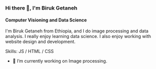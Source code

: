 ### Hi there 👋, I'm Biruk Getaneh
#### Computer Visioning and Data Science

I'm Biruk Getaneh from Ethiopia, and I do image processing and data analysis. I really enjoy learning data science. I also enjoy working with website design and development.  

Skills:  JS / HTML / CSS

- 🔭 I’m currently working on Image processing. 




